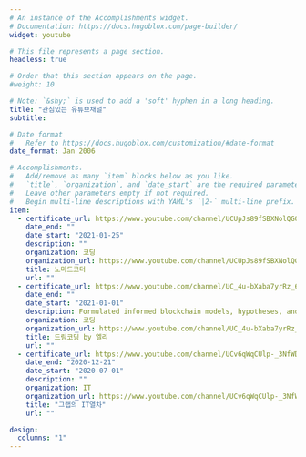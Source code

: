 ```yaml
---
# An instance of the Accomplishments widget.
# Documentation: https://docs.hugoblox.com/page-builder/
widget: youtube

# This file represents a page section.
headless: true

# Order that this section appears on the page.
#weight: 10

# Note: `&shy;` is used to add a 'soft' hyphen in a long heading.
title: "관심있는 유튜브채널"
subtitle:

# Date format
#   Refer to https://docs.hugoblox.com/customization/#date-format
date_format: Jan 2006

# Accomplishments.
#   Add/remove as many `item` blocks below as you like.
#   `title`, `organization`, and `date_start` are the required parameters.
#   Leave other parameters empty if not required.
#   Begin multi-line descriptions with YAML's `|2-` multi-line prefix.
item:
  - certificate_url: https://www.youtube.com/channel/UCUpJs89fSBXNolQGOYKn0YQ
    date_end: ""
    date_start: "2021-01-25"
    description: ""
    organization: 코딩
    organization_url: https://www.youtube.com/channel/UCUpJs89fSBXNolQGOYKn0YQ
    title: 노마드코더
    url: ""
  - certificate_url: https://www.youtube.com/channel/UC_4u-bXaba7yrRz_6x6kb_w
    date_end: ""
    date_start: "2021-01-01"
    description: Formulated informed blockchain models, hypotheses, and use cases.
    organization: 코딩
    organization_url: https://www.youtube.com/channel/UC_4u-bXaba7yrRz_6x6kb_w
    title: 드림코딩 by 엘리
    url: ""
  - certificate_url: https://www.youtube.com/channel/UCv6qWqCUlp-_3NfWDqSEnNg
    date_end: "2020-12-21"
    date_start: "2020-07-01"
    description: ""
    organization: IT
    organization_url: https://www.youtube.com/channel/UCv6qWqCUlp-_3NfWDqSEnNg
    title: "그랩의 IT열차"
    url: ""

design:
  columns: "1"
---
```

